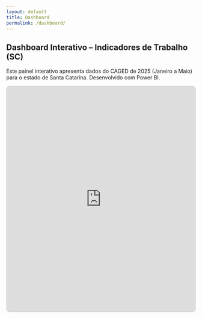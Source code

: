 ```yaml
---
layout: default
title: Dashboard
permalink: /dashboard/
---
```


<h2>Dashboard Interativo – Indicadores de Trabalho (SC)</h2>

<p>Este painel interativo apresenta dados do CAGED de 2025 (Janeiro a Maio) para o estado de Santa Catarina. Desenvolvido com Power BI.</p>

<div style="border: 1px solid #ccc; border-radius: 8px; overflow: hidden;">
  <iframe title="Indicadores de Trabalho SC"
          width="100%"
          height="600"
          src="https://app.powerbi.com/view?r=eyJrIjoiMGFIOG..."
          frameborder="0"
          allowfullscreen="true">
  </iframe>
</div>
